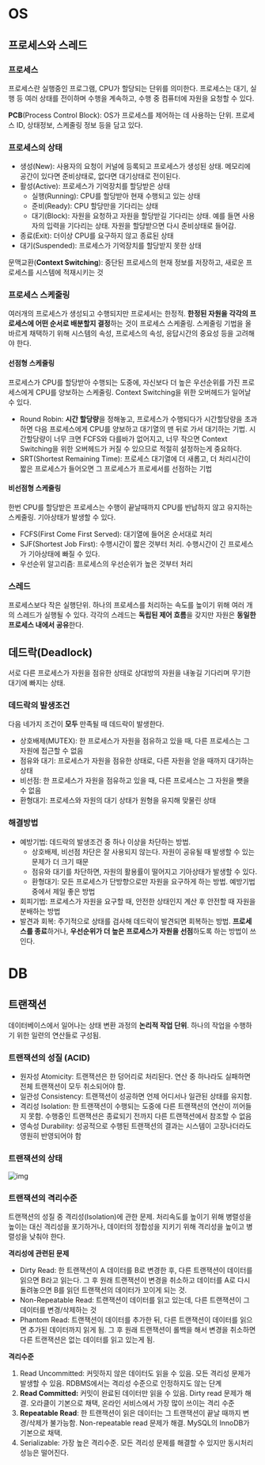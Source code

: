 # OS

 ## 프로세스와 스레드

### 프로세스

프로세스란 실행중인 프로그램, CPU가 할당되는 단위를 의미한다. 프로세스는 대기, 실행 등 여러 상태를 전이하며 수행을 계속하고, 수행 중 컴퓨터에 자원을 요청할 수 있다.

**PCB**(Process Control Block): OS가 프로세스를 제어하는 데 사용하는 단위. 프로세스 ID, 상태정보, 스케줄링 정보 등을 담고 있다.



### 프로세스의 상태

* 생성(New): 사용자의 요청이 커널에 등록되고 프로세스가 생성된 상태. 메모리에 공간이 있다면 준비상태로, 없다면 대기상태로 전이된다.
* 활성(Active): 프로세스가 기억장치를 할당받은 상태
  * 실행(Running): CPU를 할당받아 현재 수행되고 있는 상태
  * 준비(Ready): CPU 할당만을 기다리는 상태
  * 대기(Block): 자원을 요청하고 자원을 할당받길 기다리는 상태. 예를 들면 사용자의 입력을 기다리는 상태. 자원을 할당받으면 다시 준비상태로 들어감.
* 종료(Exit): 더이상 CPU를 요구하지 않고 종료된 상태
* 대기(Suspended): 프로세스가 기억장치를 할당받지 못한 상태



문맥교환(**Context Switching**): 중단된 프로세스의 현재 정보를 저장하고, 새로운 프로세스를 시스템에 적재시키는 것



### 프로세스 스케줄링

여러개의 프로세스가 생성되고 수행되지만 프로세서는 한정적. **한정된 자원을 각각의 프로세스에 어떤 순서로 배분할지 결정**하는 것이 프로세스 스케줄링. 스케줄링 기법을 올바르게 채택하기 위해 시스템의 속성, 프로세스의 속성, 응답시간의 중요성 등을 고려해야 한다.



#### 선점형 스케줄링

프로세스가 CPU를 할당받아 수행되는 도중에, 자신보다 더 높은 우선순위를 가진 프로세스에게 CPU를 양보하는 스케줄링. Context Switching을 위한 오버헤드가 일어날 수 있다.

* Round Robin: **시간 할당량**을 정해놓고, 프로세스가 수행되다가 시간할당량을 초과하면 다음 프로세스에게 CPU를 양보하고 대기열의 맨 뒤로 가서 대기하는 기법. 시간할당량이 너무 크면 FCFS와 다를바가 없어지고, 너무 작으면 Context Switching을 위한 오버헤드가 커질 수 있으므로 적절히 설정하는게 중요하다.
* SRT(Shortest Remaining Time): 프로세스 대기열에 더 새롭고, 더 처리시간이 짧은 프로세스가 들어오면 그 프로세스가 프로세서를 선점하는 기법

#### 비선점형 스케줄링

한번 CPU를 할당받은 프로세스는 수행이 끝날때까지 CPU를 반납하지 않고 유지하는 스케줄링. 기아상태가 발생할 수 있다.

* FCFS(First Come First Served): 대기열에 들어온 순서대로 처리
* SJF(Shortest Job First): 수행시간이 짧은 것부터 처리. 수행시간이 긴 프로세스가 기아상태에 빠질 수 있다.
* 우선순위 알고리즘: 프로세스의 우선순위가 높은 것부터 처리



### 스레드

프로세스보다 작은 실행단위. 하나의 프로세스를 처리하는 속도를 높이기 위해 여러 개의 스레드가 실행될 수 있다. 각각의 스레드는 **독립된 제어 흐름**을 갖지만 자원은 **동일한 프로세스 내에서 공유**한다.



## 데드락(Deadlock)

서로 다른 프로세스가 자원을 점유한 상태로 상대방의 자원을 내놓길 기다리며 무기한 대기에 빠지는 상태. 



### 데드락의 발생조건

다음 네가지 조건이 **모두** 만족될 때 데드락이 발생한다.

* 상호배제(MUTEX): 한 프로세스가 자원을 점유하고 있을 때, 다른 프로세스는 그 자원에 접근할 수 없음
* 점유와 대기: 프로세스가 자원을 점유한 상태로, 다른 자원을 얻을 때까지 대기하는 상태
* 비선점: 한 프로세스가 자원을 점유하고 있을 때, 다른 프로세스는 그 자원을 뺏을 수 없음
* 환형대기: 프로세스와 자원의 대기 상태가 원형을 유지해 맞물린 상태



### 해결방법

* 예방기법: 데드락의 발생조건 중 하나 이상을 차단하는 방법.
  * 상호배제, 비선점 차단은 잘 사용되지 않는다. 자원이 공유될 때 발생할 수 있는 문제가 더 크기 때문
  * 점유와 대기를 차단하면, 자원의 활용률이 떨어지고 기아상태가 발생할 수 있다.
  * 환형대기: 모든 프로세스가 단방향으로만 자원을 요구하게 하는 방법. 예방기법중에서 제일 좋은 방법
* 회피기법: 프로세스가 자원을 요구할 때, 안전한 상태인지 계산 후 안전할 때 자원을 분배하는 방법
* 발견과 회복: 주기적으로 상태를 검사해 데드락이 발견되면 회복하는 방법. **프로세스를 종료**하거나, **우선순위가 더 높은 프로세스가 자원을 선점**하도록 하는 방법이 쓰인다.



# DB

## 트랜잭션

데이터베이스에서 일어나는 상태 변환 과정의 **논리적 작업 단위**. 하나의 작업을 수행하기 위한 일련의 연산들로 구성됨.



### 트랜잭션의 성질 (ACID)

* 원자성 Atomicity: 
  트랜잭션은 한 덩어리로 처리된다. 연산 중 하나라도 실패하면 전체 트랜잭션이 모두 취소되어야 함.
* 일관성 Consistency: 트랜잭션이 성공하면 언제 어디서나 일관된 상태를 유지함.
* 격리성 Isolation: 한 트랜잭션이 수행되는 도중에 다른 트랜잭션의 연산이 끼어들지 못함. 수행중인 트랜잭션은 종료되기 전까지 다른 트랜잭션에서 참조할 수 없음
* 영속성 Durability: 성공적으로 수행된 트랜잭션의 결과는 시스템이 고장나더라도 영원히 반영되어야 함



### 트랜잭션의 상태

![img](https://doooyeon.github.io/assets/img/post/transaction-status.png)



### 트랜잭션의 격리수준

트랜잭션의 성질 중 격리성(Isolation)에 관한 문제. 처리속도를 높이기 위해 병렬성을 높이는 대신 격리성을 포기하거나, 데이터의 정합성을 지키기 위해 격리성을 높이고 병렬성을 낮춰야 한다. 



**격리성에 관련된 문제**

* Dirty Read: 한 트랜잭션이 A 데이터를 B로 변경한 후, 다른 트랜잭션이 데이터를 읽으면 B라고 읽는다. 그 후 원래 트랜잭션이 변경을 취소하고 데이터를 A로 다시 돌려놓으면 B를 읽던 트랜잭션의 데이터가 꼬이게 되는 것.
* Non-Repeatable Read: 트랜잭션이 데이터를 읽고 있는데, 다른 트랜잭션이 그 데이터를 변경/삭제하는 것
* Phantom Read: 트랜잭션이 데이터를 추가한 뒤, 다른 트랜잭션이 데이터를 읽으면 추가된 데이터까지 읽게 됨. 그 후 원래 트랜잭션이 롤백을 해서 변경을 취소하면 다른 트랜잭션은 없는 데이터를 읽고 있는게 됨.



**격리수준**

1. Read Uncommitted: 커밋하지 않은 데이터도 읽을 수 있음. 모든 격리성 문제가 발생할 수 있음. RDBMS에서는 격리성 수준으로 인정하지도 않는 단계
2. **Read Committed:** 커밋이 완료된 데이터만 읽을 수 있음. Dirty read 문제가 해결. 오라클이 기본으로 채택, 온라인 서비스에서 가장 많이 쓰이는 격리 수준
3. **Repeatable Read**: 한 트랜잭션이 읽은 데이터는 그 트랜잭션이 끝날 때까지 변경/삭제가 불가능함. Non-repeatable read 문제가 해결. MySQL의 InnoDB가 기본으로 채택.
4. Serializable: 가장 높은 격리수준. 모든 격리성 문제를 해결할 수 있지만 동시처리성능은 떨어진다.

# 